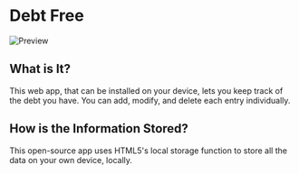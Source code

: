 # Debt Free

![Preview](https://user-images.githubusercontent.com/42305901/69195990-34600b00-0afb-11ea-854a-c8bf2f160b34.PNG)

## What is It?

This web app, that can be installed on your device, lets you keep track of the debt you have. You can add, modify, and delete each entry individually.

## How is the Information Stored?

This open-source app uses HTML5's local storage function to store all the data on your own device, locally.
